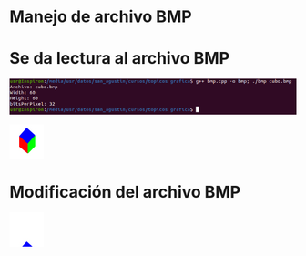 # Manejo de archivo BMP

# Se da lectura al archivo BMP

![](https://raw.githubusercontent.com/FranklinCncr/TopicosEnComputacionGrafica/master/1_Lectura_de_Imagenes_bmp/Kevin/captura.png)


![](https://raw.githubusercontent.com/FranklinCncr/TopicosEnComputacionGrafica/master/1_Lectura_de_Imagenes_bmp/Kevin/cubo.bmp)

# Modificación del archivo BMP

![](https://raw.githubusercontent.com/FranklinCncr/TopicosEnComputacionGrafica/master/1_Lectura_de_Imagenes_bmp/Kevin/cubo_resultado.bmp)
